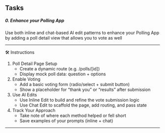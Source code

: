 ## Tasks

##### 0\. Enhance your Polling App

Use both inline and chat-based AI edit patterns to enhance your Polling App by adding a poll detail view that allows you to vote as well

---

🛠️ Instructions

1.  Poll Detail Page Setup
    - Create a dynamic route (e.g. /polls/\[id\])
    - Display mock poll data: question + options
2.  Enable Voting
    - Add a basic voting form (radio/select + submit button)
    - Show a placeholder for “thank you” or “results” after submission
3.  Use AI Edits
    - Use Inline Edit to build and refine the vote submission logic
    - Use Chat Edit to scaffold the page, add routing, and pass state
4.  Track Your Approach
    - Take note of where each method helped or fell short
    - Save examples of your prompts (inline + chat)

---
